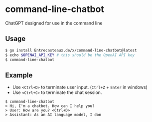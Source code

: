 # command-line-chatbot

ChatGPT designed for use in the command line

## Usage

```bash
$ go install Entrecasteaux.de/x/command-line-chatbot@latest
$ echo $OPENAI_API_KEY # this should be the OpenAI API key
$ command-line-chatbot
```

## Example

- Use `<Ctrl+D>` to terminate user input. (`Ctrl+Z` + `Enter` in windows)
- Use `<Ctrl+C>` to terminate the chat session.

```
$ command-line-chatbot
> Hi, I'm a chatbot. How can I help you?
> User: How are you? <Ctrl+D>
> Assistant: As an AI language model, I don